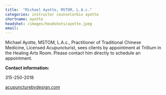 ```yaml
---
title:  "Michael Ayotte, MSTOM, L.A.c."
categories: instructor counselorbio ayotte
shortname: ayotte
headshot: /images/headshots/ayotte.jpeg
email:
---
```

Michael Ayotte, MSTOM, L.A.c., Practitioner of Traditional Chinese Medicine, Licensed Acupuncturist, sees clients by appointment at Trillium in the Healing Arts Room. Please contact him directly to schedule an appointment.

**Contact information:** 

315-250-2018 

<div><a href="http://acupuncturebydesign.com">acupuncturebydesign.com</a></div>
